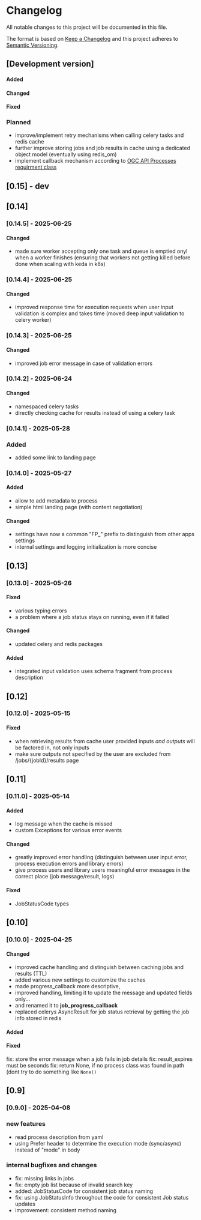 # Changelog
All notable changes to this project will be documented in this file.

The format is based on [Keep a Changelog](http://keepachangelog.com/en/1.0.0/)
and this project adheres to [Semantic Versioning](http://semver.org/spec/v2.0.0.html).

## [Development version]

#### Added

#### Changed

#### Fixed

### Planned
- improve/implement retry mechanisms when calling celery tasks and redis cache
- further improve storing jobs and job results in cache using a dedicated object model (eventually using redis_om)
- implement callback mechanism according to [OGC API Processes requirment class](https://docs.ogc.org/is/18-062r2/18-062r2.html#toc52)

## [0.15] - dev

## [0.14]
### [0.14.5] - 2025-06-25

#### Changed
- made sure worker accepting only one task and queue is emptied onyl when a worker finishes (ensuring that workers not getting killed before done when scaling with keda in k8s)

### [0.14.4] - 2025-06-25

#### Changed
- improved response time for execution requests when user input validation is complex and takes time (moved deep input validation to celery worker)

### [0.14.3] - 2025-06-25

#### Changed
- improved job error message in case of validation errors

### [0.14.2] - 2025-06-24

#### Changed
- namespaced celery tasks
- directly checking cache for results instead of using a celery task

### [0.14.1] - 2025-05-28

### Added
- added some link to landing page

### [0.14.0] - 2025-05-27

#### Added
- allow to add metadata to process
- simple html landing page (with content negotiation)

#### Changed
- settings have now a common "FP_" prefix to distinguish from other apps settings
- internal settings and logging initialization is more concise

## [0.13]
### [0.13.0] - 2025-05-26

#### Fixed
- various typing errors
- a problem where a job status stays on running, even if it failed

#### Changed
- updated celery and redis packages

#### Added
- integrated input validation uses schema fragment from process description

## [0.12]
### [0.12.0] - 2025-05-15

#### Fixed
- when retrieving results from cache user provided inputs *and outputs* will be factored in, not only inputs  
- make sure outputs not specified by the user are excluded from /jobs/{jobId}/results page

## [0.11]
### [0.11.0] - 2025-05-14

#### Added
- log message when the cache is missed
- custom Exceptions for various error events

#### Changed
- greatly improved error handling (distinguish between user input error, process execution errors and library errors) 
- give process users and library users meaningful error messages in the correct place (job message/result, logs)


#### Fixed
- JobStatusCode types

## [0.10]
### [0.10.0] - 2025-04-25

#### Changed
- improved cache handling and distinguish between caching jobs and results (TTL)
- added various new settings to customize the caches
- made progress_callback more descriptive,
- improved handling, limiting it to update the message and updated fields only...
- and renamed it to **job_progress_callback**
- replaced celerys AsyncResult for job status retrieval by getting the job info stored in redis

#### Added

#### Fixed
fix: store the error message when a job fails in job details
fix: result_expires must be seconds
fix: return None, if no process class was found in path (dont try to do something like  `None()`

## [0.9]
### [0.9.0] - 2025-04-08

### new features
- read process description from yaml
- using Prefer header to determine the execution mode (sync/async) instead of "mode" in body
### internal bugfixes and changes
- fix: missing links in jobs
- fix: empty job list because of invalid search key
- added: JobStatusCode for consistent job status naming
- fix: using JobStatusInfo throughout the code for consistent Job status updates
- improvement: consistent method naming

